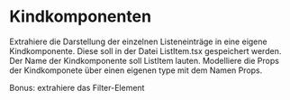 # Kindkomponenten

Extrahiere die Darstellung der einzelnen Listeneinträge in eine eigene Kindkomponente. Diese soll in der Datei ListItem.tsx gespeichert werden.
Der Name der Kindkomponente soll ListItem lauten.
Modelliere die Props der Kindkomponete über einen eigenen type mit dem Namen Props.

Bonus: extrahiere das Filter-Element
